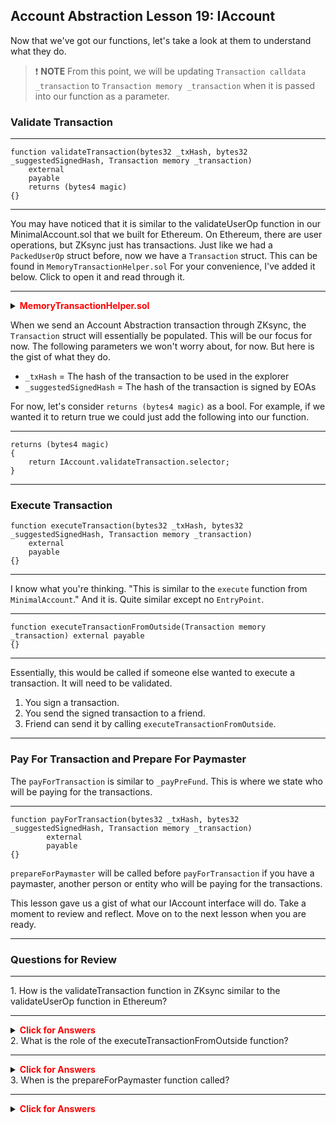 ## Account Abstraction Lesson 19: IAccount

Now that we've got our functions, let's take a look at them to understand what they do.

> ❗ **NOTE** From this point, we will be updating `Transaction calldata _transaction` to `Transaction memory _transaction` when it is passed into our function as a parameter.

### Validate Transaction

---

```solidity
function validateTransaction(bytes32 _txHash, bytes32 _suggestedSignedHash, Transaction memory _transaction)
    external
    payable
    returns (bytes4 magic)
{}
```

---

You may have noticed that it is similar to the validateUserOp function in our MinimalAccount.sol that we built for Ethereum. On Ethereum, there are user operations, but ZKsync just has transactions. Just like we had a `PackedUserOp` struct before, now we have a `Transaction` struct. This can be found in `MemoryTransactionHelper.sol` For your convenience, I've added it below. Click to open it and read through it.

---

<details>

**<summary><span style="color:red">MemoryTransactionHelper.sol</span></summary>**

```solidity
/// @notice Structure used to represent a ZKsync transaction.
struct Transaction {
    // The type of the transaction.
    uint256 txType;
    // The caller.
    uint256 from;
    // The callee.
    uint256 to;
    // The gasLimit to pass with the transaction.
    // It has the same meaning as Ethereum's gasLimit.
    uint256 gasLimit;
    // The maximum amount of gas the user is willing to pay for a byte of pubdata.
    uint256 gasPerPubdataByteLimit;
    // The maximum fee per gas that the user is willing to pay.
    // It is akin to EIP1559's maxFeePerGas.
    uint256 maxFeePerGas;
    // The maximum priority fee per gas that the user is willing to pay.
    // It is akin to EIP1559's maxPriorityFeePerGas.
    uint256 maxPriorityFeePerGas;
    // The transaction's paymaster. If there is no paymaster, it is equal to 0.
    uint256 paymaster;
    // The nonce of the transaction.
    uint256 nonce;
    // The value to pass with the transaction.
    uint256 value;
    // In the future, we might want to add some
    // new fields to the struct. The `txData` struct
    // is to be passed to account and any changes to its structure
    // would mean a breaking change to these accounts. In order to prevent this,
    // we should keep some fields as "reserved".
    // It is also recommended that their length is fixed, since
    // it would allow easier proof integration (in case we will need
    // some special circuit for preprocessing transactions).
    uint256[4] reserved;
    // The transaction's calldata.
    bytes data;
    // The signature of the transaction.
    bytes signature;
    // The properly formatted hashes of bytecodes that must be published on L1
    // with the inclusion of this transaction. Note, that a bytecode has been published
    // before, the user won't pay fees for its republishing.
    bytes32[] factoryDeps;
    // The input to the paymaster.
    bytes paymasterInput;
    // Reserved dynamic type for the future use-case. Using it should be avoided,
    // But it is still here, just in case we want to enable some additional functionality.
    bytes reservedDynamic;
}
```

</details>

When we send an Account Abstraction transaction through ZKsync, the `Transaction` struct will essentially be populated. This will be our focus for now. The following parameters we won't worry about, for now. But here is the gist of what they do.

- `_txHash` = The hash of the transaction to be used in the explorer
- `_suggestedSignedHash` = The hash of the transaction is signed by EOAs

For now, let's consider `returns (bytes4 magic)` as a bool. For example, if we wanted it to return true we could just add the following into our function.

---

```solidity
returns (bytes4 magic)
{
    return IAccount.validateTransaction.selector;
}
```

---

### Execute Transaction

```solidity
function executeTransaction(bytes32 _txHash, bytes32 _suggestedSignedHash, Transaction memory _transaction)
    external
    payable
{}
```

---

I know what you're thinking. "This is similar to the `execute` function from `MinimalAccount`." And it is. Quite similar except no `EntryPoint`.

---

```solidity
function executeTransactionFromOutside(Transaction memory _transaction) external payable
{}
```

---

Essentially, this would be called if someone else wanted to execute a transaction. It will need to be validated.

1. You sign a transaction.
2. You send the signed transaction to a friend.
3. Friend can send it by calling `executeTransactionFromOutside`.

---

### Pay For Transaction and Prepare For Paymaster

The `payForTransaction` is similar to `_payPreFund`. This is where we state who will be paying for the transactions.

---

```solidity
function payForTransaction(bytes32 _txHash, bytes32 _suggestedSignedHash, Transaction memory _transaction)
        external
        payable
{}
```

`prepareForPaymaster` will be called before `payForTransaction` if you have a paymaster, another person or entity who will be paying for the transactions.

This lesson gave us a gist of what our IAccount interface will do. Take a moment to review and reflect. Move on to the next lesson when you are ready.

---

### Questions for Review

---

<summary>1. How is the validateTransaction function in ZKsync similar to the validateUserOp function in Ethereum?</summary>

---

<details>

**<summary><span style="color:red">Click for Answers</span></summary>**

    Both functions are used to validate transactions or user operations. In ZKsync, the Transaction struct is used instead of the PackedUserOp struct in Ethereum.

</details>

<summary>2.  What is the role of the executeTransactionFromOutside function?</summary>

---

<details>

**<summary><span style="color:red">Click for Answers</span></summary>**

    This function allows someone else to execute a transaction that has been signed by the original sender.

</details>

<summary>3. When is the prepareForPaymaster function called?</summary>

---

<details>

**<summary><span style="color:red">Click for Answers</span></summary>**

    It is called before the payForTransaction function if there is a paymaster involved. A paymaster is another person or entity who will be paying for the transactions.

</details>
